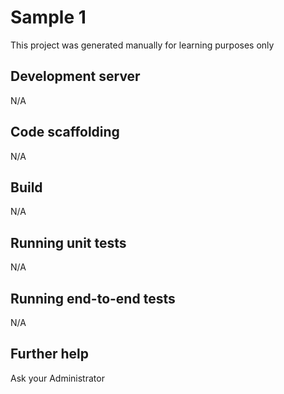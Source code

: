 # Sample 1

This project was generated manually for learning purposes only

## Development server

N/A

## Code scaffolding

N/A

## Build

N/A

## Running unit tests

N/A

## Running end-to-end tests

N/A

## Further help

Ask your Administrator
